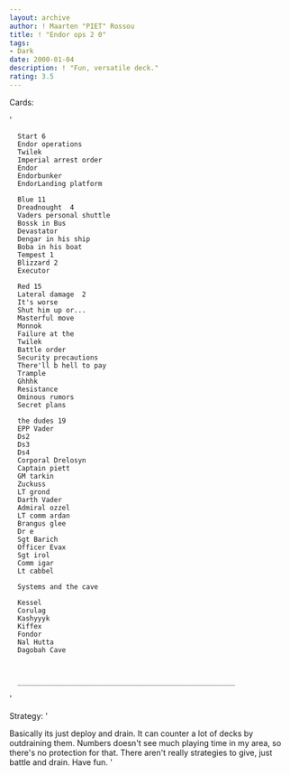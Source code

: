 ```yaml
---
layout: archive
author: ! Maarten "PIET" Rossou
title: ! "Endor ops 2 0"
tags:
- Dark
date: 2000-01-04
description: ! "Fun, versatile deck."
rating: 3.5
---
```

Cards: 

'


	  Start 6
	  Endor operations
	  Twilek
	  Imperial arrest order
	  Endor
	  Endorbunker
	  EndorLanding platform

	  Blue 11
	  Dreadnought  4
	  Vaders personal shuttle
	  Bossk in Bus
	  Devastator
	  Dengar in his ship
	  Boba in his boat
	  Tempest 1
	  Blizzard 2
	  Executor

	  Red 15
	  Lateral damage  2
	  It's worse
	  Shut him up or...
	  Masterful move
	  Monnok
	  Failure at the
	  Twilek
	  Battle order
	  Security precautions
	  There'll b hell to pay
	  Trample
	  Ghhhk
	  Resistance
	  Ominous rumors
	  Secret plans

	  the dudes 19
	  EPP Vader
	  Ds2
	  Ds3
	  Ds4
	  Corporal Drelosyn
	  Captain piett
	  GM tarkin
	  Zuckuss
	  LT grond
	  Darth Vader
	  Admiral ozzel
	  LT comm ardan
	  Brangus glee
	  Dr e
	  Sgt Barich
	  Officer Evax
	  Sgt irol
	  Comm igar
	  Lt cabbel

	  Systems and the cave

	  Kessel
	  Corulag
	  Kashyyyk
	  Kiffex
	  Fondor
	  Nal Hutta
	  Dagobah Cave



	  ______________________________________________________
'

Strategy: '

Basically its just deploy and drain. It can counter a lot of decks by outdraining them. Numbers doesn't see much playing time in my area, so there's no protection for that. There aren't really strategies to give, just battle and drain. Have fun. '